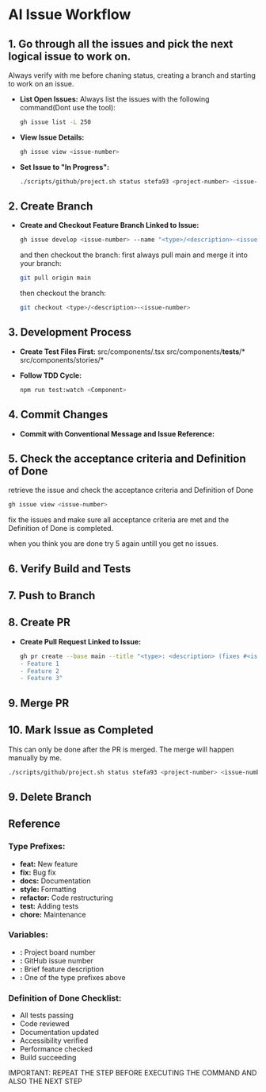 # AI Issue Workflow

## 1. Go through all the issues and pick the next logical issue to work on.
Always verify with me before chaning status, creating a branch and starting to work on an issue.

- **List Open Issues:**
Always list the issues with the following command(Dont use the tool):
  ```bash
  gh issue list -L 250
  ```

- **View Issue Details:**
  ```bash
  gh issue view <issue-number>
  ```

- **Set Issue to "In Progress":**
  ```bash
  ./scripts/github/project.sh status stefa93 <project-number> <issue-number> " In Progress"
  ```

## 2. Create Branch

- **Create and Checkout Feature Branch Linked to Issue:**
  ```bash
  gh issue develop <issue-number> --name "<type>/<description>-<issue-number>"
  ```

  and then checkout the branch:
  first always pull main and merge it into your branch:
  ```bash
  git pull origin main
  ```
  then checkout the branch:
  ```bash
  git checkout <type>/<description>-<issue-number>
  ```

## 3. Development Process

- **Create Test Files First:**
  src/components/<Component>.tsx
  src/components/__tests__/*
  src/components/stories/*

- **Follow TDD Cycle:**
  ```bash
  npm run test:watch <Component>
  ```

## 4. Commit Changes

- **Commit with Conventional Message and Issue Reference:**


## 5. Check the acceptance criteria and Definition of Done 
  retrieve the issue and check the acceptance criteria and Definition of Done 
  ```bash
  gh issue view <issue-number>
  ```

  fix the issues and make sure all acceptance criteria are met and the Definition of Done is completed.

  when you think you are done try 5 again untill you get no issues.

## 6. Verify Build and Tests

## 7. Push to Branch

## 8. Create PR

- **Create Pull Request Linked to Issue:**
  ```bash
  gh pr create --base main --title "<type>: <description> (fixes #<issue-number>)" --body "Implements:
  - Feature 1
  - Feature 2
  - Feature 3"
  ```

## 9. Merge PR

## 10. Mark Issue as Completed
This can only be done after the PR is merged. The merge will happen manually by me.
  ```bash
  ./scripts/github/project.sh status stefa93 <project-number> <issue-number> "Done"
  ```

## 9. Delete Branch

## Reference

### Type Prefixes:
- **feat:** New feature
- **fix:** Bug fix
- **docs:** Documentation
- **style:** Formatting
- **refactor:** Code restructuring
- **test:** Adding tests
- **chore:** Maintenance

### Variables:
- **<project-number>:** Project board number
- **<issue-number>:** GitHub issue number
- **<description>:** Brief feature description
- **<type>:** One of the type prefixes above

### Definition of Done Checklist:
- All tests passing
- Code reviewed
- Documentation updated
- Accessibility verified
- Performance checked
- Build succeeding

IMPORTANT: REPEAT THE STEP BEFORE EXECUTING THE COMMAND AND ALSO THE NEXT STEP